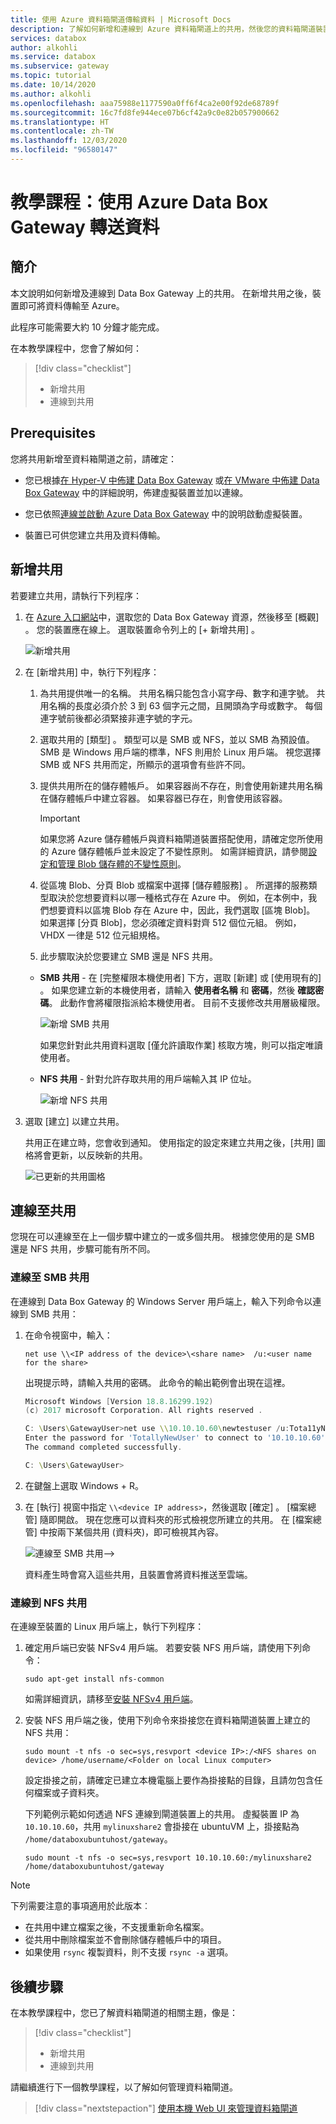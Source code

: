 ```yaml
---
title: 使用 Azure 資料箱閘道傳輸資料 | Microsoft Docs
description: 了解如何新增和連線到 Azure 資料箱閘道上的共用，然後您的資料箱閘道裝置就可以將資料傳輸到 Azure。
services: databox
author: alkohli
ms.service: databox
ms.subservice: gateway
ms.topic: tutorial
ms.date: 10/14/2020
ms.author: alkohli
ms.openlocfilehash: aaa75988e1177590a0ff6f4ca2e00f92de68789f
ms.sourcegitcommit: 16c7fd8fe944ece07b6cf42a9c0e82b057900662
ms.translationtype: HT
ms.contentlocale: zh-TW
ms.lasthandoff: 12/03/2020
ms.locfileid: "96580147"
---
```

# <a name="tutorial-transfer-data-with-azure-data-box-gateway"></a>教學課程：使用 Azure Data Box Gateway 轉送資料


## <a name="introduction"></a>簡介

本文說明如何新增及連線到 Data Box Gateway 上的共用。 在新增共用之後，裝置即可將資料傳輸至 Azure。

此程序可能需要大約 10 分鐘才能完成。

在本教學課程中，您會了解如何：

> [!div class="checklist"]
>
> * 新增共用
> * 連線到共用

## <a name="prerequisites"></a>Prerequisites

您將共用新增至資料箱閘道之前，請確定：

- 您已根據[在 Hyper-V 中佈建 Data Box Gateway](data-box-gateway-deploy-provision-hyperv.md) 或[在 VMware 中佈建 Data Box Gateway](data-box-gateway-deploy-provision-vmware.md) 中的詳細說明，佈建虛擬裝置並加以連線。

- 您已依照[連線並啟動 Azure Data Box Gateway](data-box-gateway-deploy-connect-setup-activate.md) 中的說明啟動虛擬裝置。

- 裝置已可供您建立共用及資料傳輸。

## <a name="add-a-share"></a>新增共用

若要建立共用，請執行下列程序：

1. 在 [Azure 入口網站](https://portal.azure.com/)中，選取您的 Data Box Gateway 資源，然後移至 [概觀]  。 您的裝置應在線上。 選取裝置命令列上的 [+ 新增共用]  。
   
   ![新增共用](./media/data-box-gateway-deploy-add-shares/click-add-share.png)

4. 在 [新增共用]  中，執行下列程序：

    1. 為共用提供唯一的名稱。 共用名稱只能包含小寫字母、數字和連字號。 共用名稱的長度必須介於 3 到 63 個字元之間，且開頭為字母或數字。 每個連字號前後都必須緊接非連字號的字元。
    
    2. 選取共用的 [類型]  。 類型可以是 SMB 或 NFS，並以 SMB 為預設值。 SMB 是 Windows 用戶端的標準，NFS 則用於 Linux 用戶端。 視您選擇 SMB 或 NFS 共用而定，所顯示的選項會有些許不同。

    3. 提供共用所在的儲存體帳戶。 如果容器尚不存在，則會使用新建共用名稱在儲存體帳戶中建立容器。 如果容器已存在，則會使用該容器。
       > [!IMPORTANT]
       > 如果您將 Azure 儲存體帳戶與資料箱閘道裝置搭配使用，請確定您所使用的 Azure 儲存體帳戶並未設定了不變性原則。 如需詳細資訊，請參閱[設定和管理 Blob 儲存體的不變性原則](https://docs.microsoft.com/azure/storage/blobs/storage-blob-immutability-policies-manage)。
    
    4. 從區塊 Blob、分頁 Blob 或檔案中選擇 [儲存體服務]  。 所選擇的服務類型取決於您想要資料以哪一種格式存在 Azure 中。 例如，在本例中，我們想要資料以區塊 Blob 存在 Azure 中，因此，我們選取 [區塊 Blob]。 如果選擇 [分頁 Blob]，您必須確定資料對齊 512 個位元組。 例如，VHDX 一律是 512 位元組規格。
   
    5. 此步驟取決於您要建立 SMB 還是 NFS 共用。
     
    - **SMB 共用** - 在 [完整權限本機使用者]  下方，選取 [新建]  或 [使用現有的]  。 如果您建立新的本機使用者，請輸入 **使用者名稱** 和 **密碼**，然後 **確認密碼**。 此動作會將權限指派給本機使用者。 目前不支援修改共用層級權限。
    
        ![新增 SMB 共用](./media/data-box-gateway-deploy-add-shares/add-share-smb-1.png)
        
        如果您針對此共用資料選取 [僅允許讀取作業]  核取方塊，則可以指定唯讀使用者。
        
    - **NFS 共用** - 針對允許存取共用的用戶端輸入其 IP 位址。

        ![新增 NFS 共用](./media/data-box-gateway-deploy-add-shares/add-share-nfs-1.png)
   
9. 選取 [建立]  以建立共用。
    
    共用正在建立時，您會收到通知。 使用指定的設定來建立共用之後，[共用]  圖格將會更新，以反映新的共用。
    
    ![已更新的共用圖格](./media/data-box-gateway-deploy-add-shares/updated-list-of-shares.png) 

## <a name="connect-to-the-share"></a>連線至共用

您現在可以連線至在上一個步驟中建立的一或多個共用。 根據您使用的是 SMB 還是 NFS 共用，步驟可能有所不同。

### <a name="connect-to-an-smb-share"></a>連線至 SMB 共用

在連線到 Data Box Gateway 的 Windows Server 用戶端上，輸入下列命令以連線到 SMB 共用：


1. 在命令視窗中，輸入：

    `net use \\<IP address of the device>\<share name>  /u:<user name for the share>`

    出現提示時，請輸入共用的密碼。 此命令的輸出範例會出現在這裡。

    ```powershell
    Microsoft Windows [Version 18.8.16299.192) 
    (c) 2017 microsoft Corporation. All rights reserved . 
    
    C: \Users\GatewayUser>net use \\10.10.10.60\newtestuser /u:Tota11yNewUser 
    Enter the password for 'TotallyNewUser' to connect to '10.10.10.60'  
    The command completed successfully. 
    
    C: \Users\GatewayUser>
    ```   


2. 在鍵盤上選取 Windows + R。 
3. 在 [執行]  視窗中指定 `\\<device IP address>`，然後選取 [確定]  。 [檔案總管] 隨即開啟。 現在您應可以資料夾的形式檢視您所建立的共用。 在 [檔案總管] 中按兩下某個共用 (資料夾)，即可檢視其內容。
 
    ![連線至 SMB 共用](./media/data-box-gateway-deploy-add-shares/connect-to-share2.png)-->

    資料產生時會寫入這些共用，且裝置會將資料推送至雲端。

### <a name="connect-to-an-nfs-share"></a>連線到 NFS 共用

在連線至裝置的 Linux 用戶端上，執行下列程序：

1. 確定用戶端已安裝 NFSv4 用戶端。 若要安裝 NFS 用戶端，請使用下列命令：

   `sudo apt-get install nfs-common`

    如需詳細資訊，請移至[安裝 NFSv4 用戶端](https://help.ubuntu.com/community/SettingUpNFSHowTo#NFSv4_client)。

2. 安裝 NFS 用戶端之後，使用下列命令來掛接您在資料箱閘道裝置上建立的 NFS 共用：

   `sudo mount -t nfs -o sec=sys,resvport <device IP>:/<NFS shares on device> /home/username/<Folder on local Linux computer>`

    設定掛接之前，請確定已建立本機電腦上要作為掛接點的目錄，且請勿包含任何檔案或子資料夾。

    下列範例示範如何透過 NFS 連線到閘道裝置上的共用。 虛擬裝置 IP 為 `10.10.10.60`，共用 `mylinuxshare2` 會掛接在 ubuntuVM 上，掛接點為 `/home/databoxubuntuhost/gateway`。

    `sudo mount -t nfs -o sec=sys,resvport 10.10.10.60:/mylinuxshare2 /home/databoxubuntuhost/gateway`

> [!NOTE] 
> 下列需要注意的事項適用於此版本︰
> - 在共用中建立檔案之後，不支援重新命名檔案。
> - 從共用中刪除檔案並不會刪除儲存體帳戶中的項目。
> - 如果使用 `rsync` 複製資料，則不支援 `rsync -a` 選項。

## <a name="next-steps"></a>後續步驟

在本教學課程中，您已了解資料箱閘道的相關主題，像是：

> [!div class="checklist"]
> * 新增共用
> * 連線到共用


請繼續進行下一個教學課程，以了解如何管理資料箱閘道。

> [!div class="nextstepaction"]
> [使用本機 Web UI 來管理資料箱閘道](https://aka.ms/dbg-docs)
